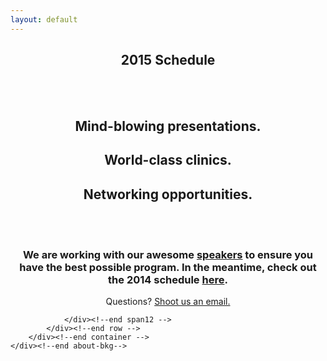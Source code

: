 ```yaml
---
layout: default
---
```


<style>
    table {
        font-size:18px;
        margin-top:30px;
        margin-bottom:30px;
        color:#000;
    }

    table td {
        padding:10px;
        border:2px solid #DDD;
        line-height:1.6em;
    }

    table tr td:first-child {
        width:30%;
    }

</style>

<section class="slice color1">
    <div class="about-bkg mutualWrap">
        <div class="container">
            <div class="row">
                <div class="span12">
                  <center>
                    <h1 class="section-title">2015 Schedule</h1><br /><br />
                    <h2>Mind-blowing presentations.</h2>
                    <h2>World-class clinics.</h2>
                    <h2>Networking opportunities.</h2>
                    <br>
                    <br>
                    <h3>We are working with our awesome <a href="http://elevateendurance.org/speakers">speakers</a> to ensure you have the best possible program. In the meantime, check out the 2014 schedule <a href="http://elevateendurance.org/schedule2014">here</a>.</h3>
                    Questions? <a href="mailto:ness@teamu.org">Shoot us an email.</a>
                </center>

          

                </div><!--end span12 -->
            </div><!--end row -->
        </div><!--end container -->
    </div><!--end about-bkg-->
</section><!--end about-->
